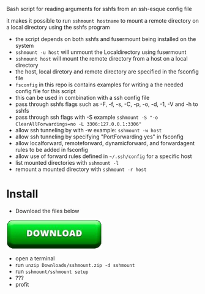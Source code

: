 Bash script for reading arguments for sshfs from an ssh-esque config file

it makes it possible to run `sshmount hostname` to mount a remote directory on a local directory using the sshfs program

- the script depends on both sshfs and fusermount being installed on the system
- `sshmount -u host` will unmount the Localdirectory using fusermount
- `sshmount host` will mount the remote directory from a host on a local directory
- the host, local diretory and remote directory are specified in the fsconfig file
- `fsconfig` in this repo is contains examples for writing a the needed config file for this script
- this can be used in combination with a ssh config file
- pass through sshfs flags such as -F, -f, -s, -C, -p, -o, -d, -1, -V and -h to sshfs
- pass through ssh flags with -S example `sshmount -S "-o ClearAllForwardings=no -L 3306:127.0.0.1:3306"`
- allow ssh tunneling by with -w example: `sshmount -w host`
- allow ssh tunneling by specifying "PortForwarding yes" in fsconfig
- allow localforward, remoteforward, dynamicforward, and forwardagent rules to be added in fsconfig
- allow use of forward rules defined in `~/.ssh/config` for a specific host
- list mounted directories with `sshmount -l`
- remount a mounted directory with `sshmount -r host`

# Install
- Download the files below

[![download](https://github.com/Fuseteam/linus-proof/blob/main/images/download.png)](https://github.com/Fuseteam/sshmount/releases/latest/download/sshmount.zip)
- open a terminal
- run `unzip Downloads/sshmount.zip -d sshmount`
- run `sshmount/sshmount setup`
- ???
- profit
